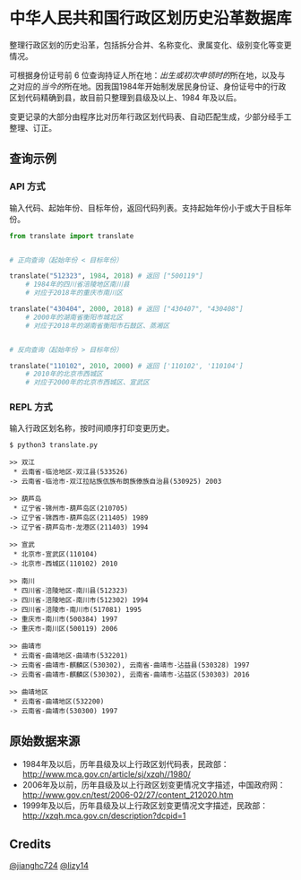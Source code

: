 # 中华人民共和国行政区划历史沿革数据库

整理行政区划的历史沿革，包括拆分合并、名称变化、隶属变化、级别变化等变更情况。

可根据身份证号前 6 位查询持证人所在地：*出生或初次申领时的*所在地，以及与之对应的*当今的*所在地。因我国1984年开始制发居民身份证、身份证号中的行政区划代码精确到县，故目前只整理到县级及以上、1984 年及以后。

变更记录的大部分由程序比对历年行政区划代码表、自动匹配生成，少部分经手工整理、订正。

## 查询示例

### API 方式

输入代码、起始年份、目标年份，返回代码列表。支持起始年份小于或大于目标年份。

```python
from translate import translate


# 正向查询（起始年份 < 目标年份）

translate("512323", 1984, 2018) # 返回 ["500119"]
    # 1984年的四川省涪陵地区南川县
    # 对应于2018年的重庆市南川区

translate("430404", 2000, 2018) # 返回 ["430407", "430408"]
    # 2000年的湖南省衡阳市城北区
    # 对应于2018年的湖南省衡阳市石鼓区、蒸湘区


# 反向查询（起始年份 > 目标年份）

translate("110102", 2010, 2000) # 返回 ['110102', '110104']
    # 2010年的北京市西城区
    # 对应于2000年的北京市西城区、宣武区
```


### REPL 方式

输入行政区划名称，按时间顺序打印变更历史。

`$ python3 translate.py`

```
>> 双江
 * 云南省-临沧地区-双江县(533526)
-> 云南省-临沧市-双江拉祜族佤族布朗族傣族自治县(530925) 2003
```
```
>> 葫芦岛
 * 辽宁省-锦州市-葫芦岛区(210705)
-> 辽宁省-锦西市-葫芦岛区(211405) 1989
-> 辽宁省-葫芦岛市-龙港区(211403) 1994
```
```
>> 宣武
 * 北京市-宣武区(110104)
-> 北京市-西城区(110102) 2010
```
```
>> 南川
 * 四川省-涪陵地区-南川县(512323)
-> 四川省-涪陵地区-南川市(512302) 1994
-> 四川省-涪陵市-南川市(517081) 1995
-> 重庆市-南川市(500384) 1997
-> 重庆市-南川区(500119) 2006
```
```
>> 曲靖市
 * 云南省-曲靖地区-曲靖市(532201)
-> 云南省-曲靖市-麒麟区(530302), 云南省-曲靖市-沾益县(530328) 1997
-> 云南省-曲靖市-麒麟区(530302), 云南省-曲靖市-沾益区(530303) 2016

>> 曲靖地区
 * 云南省-曲靖地区(532200)
-> 云南省-曲靖市(530300) 1997
```
## 原始数据来源

* 1984年及以后，历年县级及以上行政区划代码表，民政部：http://www.mca.gov.cn/article/sj/xzqh//1980/
* 2006年及以前，历年县级及以上行政区划变更情况文字描述，中国政府网：http://www.gov.cn/test/2006-02/27/content_212020.htm
* 1999年及以后，历年县级及以上行政区划变更情况文字描述，民政部：http://xzqh.mca.gov.cn/description?dcpid=1

## Credits

[@jianghc724](https://github.com/jianghc724)
[@lizy14](https://github.com/lizy14)

